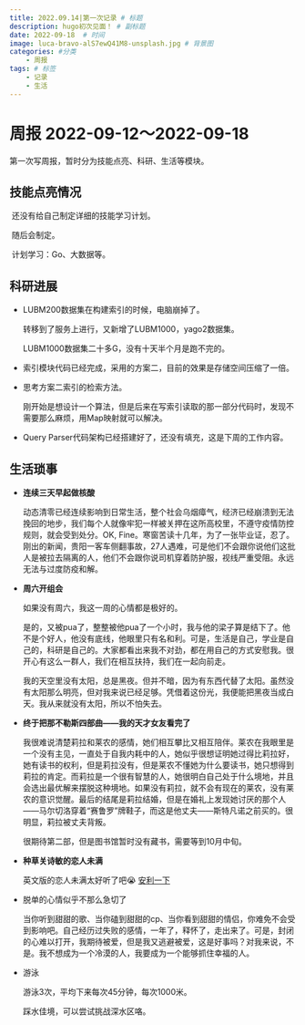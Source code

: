 ```yaml
---
title: 2022.09.14|第一次记录 # 标题
description: hugo初次见面！ # 副标题
date: 2022-09-18  # 时间
image: luca-bravo-alS7ewQ41M8-unsplash.jpg # 背景图
categories: #分类
    - 周报
tags: # 标签
    - 记录
    - 生活
---
```


# 周报 2022-09-12～2022-09-18

第一次写周报，暂时分为技能点亮、科研、生活等模块。

## 技能点亮情况

​	还没有给自己制定详细的技能学习计划。

​	随后会制定。

​	计划学习：Go、大数据等。

## 科研进展

* LUBM200数据集在构建索引的时候，电脑崩掉了。

  转移到了服务上进行，又新增了LUBM1000，yago2数据集。

  LUBM1000数据集二十多G，没有十天半个月是跑不完的。

* 索引模块代码已经完成，采用的方案二，目前的效果是存储空间压缩了一倍。

* 思考方案二索引的检索方法。

  刚开始是想设计一个算法，但是后来在写索引读取的那一部分代码时，发现不需要那么麻烦，用Map映射就可以解决。

* Query Parser代码架构已经搭建好了，还没有填充，这是下周的工作内容。

## 生活琐事

* **连续三天早起做核酸**

  动态清零已经连续影响到日常生活，整个社会乌烟瘴气，经济已经崩溃到无法挽回的地步，我们每个人就像牢犯一样被关押在这所高校里，不遵守疫情防控规则，就会受到处分。OK, Fine。寒窗苦读十几年，为了一张毕业证，忍了。刚出的新闻，贵阳一客车侧翻事故，27人遇难，可是他们不会跟你说他们这批人是被拉去隔离的人，他们不会跟你说司机穿着防护服，视线严重受阻。永远无法与过度防疫和解。

* **周六开组会**

  如果没有周六，我这一周的心情都是极好的。

  是的，又被pua了，整整被他pua了一个小时，我与他的梁子算是结下了。他不是个好人，他没有底线，他眼里只有名和利。可是，生活是自己，学业是自己的，科研是自己的。大家都看出来我不对劲，都在用自己的方式安慰我。很开心有这么一群人，我们在相互扶持，我们在一起向前走。

  我的天空里没有太阳，总是黑夜。但并不暗，因为有东西代替了太阳。虽然没有太阳那么明亮，但对我来说已经足够。凭借着这份光，我便能把黑夜当成白天。我从来就没有太阳，所以不怕失去。

* **终于把那不勒斯四部曲——我的天才女友看完了**

  我很难说清楚莉拉和莱农的感情，她们相互攀比又相互陪伴。莱农在我眼里是一个没有主见，一直处于自我内耗中的人，她似乎很想证明她过得比莉拉好，她有读书的权利，但是莉拉没有，但是莱农不懂她为什么要读书，她只想得到莉拉的肯定。而莉拉是一个很有智慧的人，她很明白自己处于什么境地，并且会选出最优解来摆脱这种境地。如果没有莉拉，就不会有现在的莱农，没有莱农的意识觉醒。最后的结尾是莉拉结婚，但是在婚礼上发现她讨厌的那个人——马尔切洛穿着“赛鲁罗”牌鞋子，而这是他丈夫——斯特凡诺之前买的。很明显，莉拉被丈夫背叛。

  很期待第二部，但是图书馆暂时没有藏书，需要等到10月中旬。

* **种草关诗敏的恋人未满**

  英文版的恋人未满太好听了吧😭 [安利一下](https://www.bilibili.com/video/BV1oW411d7Dj?spm_id_from=333.337.search-card.all.click&vd_source=10c80fed8c4c25bee0b3095b7d0e7d31])

* 脱单的心情似乎不那么急切了

  当你听到甜甜的歌、当你磕到甜甜的cp、当你看到甜甜的情侣，你难免不会受到影响吧。自己经历过失败的感情，一年了，释怀了，走出来了。可是，封闭的心难以打开，我期待被爱，但是我又逃避被爱，这是好事吗？对我来说，不是。我不想成为一个冷漠的人，我要成为一个能够抓住幸福的人。

* 游泳

  游泳3次，平均下来每次45分钟，每次1000米。

  踩水佳境，可以尝试挑战深水区咯。